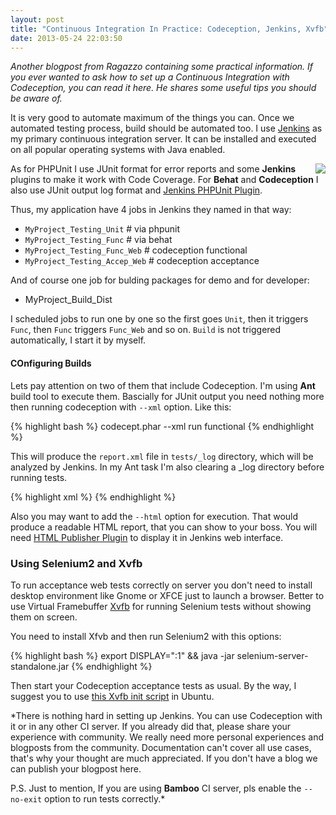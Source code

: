 ```yaml
---
layout: post
title: "Continuous Integration In Practice: Codeception, Jenkins, Xvfb"
date: 2013-05-24 22:03:50
---
```


*Another blogpost from Ragazzo containing some practical information. If you ever wanted to ask how to set up a Continuous Integration with Codeception, you can read it here. He shares some useful tips you should be aware of.*

It is very good to automate maximum of the things you can. Once we automated testing process, build should be automated too. I use [Jenkins](http://jenkins-ci.org/) as my primary continuous integration server. It can be installed and executed on all popular operating systems with Java enabled. 


<img src="http://jenkins-ci.org/sites/default/files/images/headshot.png" style="float: right;" />


As for PHPUnit I use JUnit format for error reports and some **Jenkins** plugins to make it work with Code Coverage. For **Behat** and **Codeception** I also use JUnit output log format and [Jenkins PHPUnit Plugin](http://jenkins-php.org/). 

Thus, my application have 4 jobs in Jenkins they named in that way:

* `MyProject_Testing_Unit` # via phpunit
* `MyProject_Testing_Func` # via behat
* `MyProject_Testing_Func_Web`  # codeception functional
* `MyProject_Testing_Accep_Web` # codeception acceptance

And of course one job for bulding packages for demo and for developer:

* MyProject_Build_Dist

 I scheduled jobs to run one by one so the first goes `Unit`, then it triggers `Func`, then `Func` triggers `Func_Web` and so on. `Build` is not triggered automatically, I start it by myself.

#### COnfiguring Builds 

Lets pay attention on two of them that include Codeception. I'm using **Ant** build tool to execute them.
Bascially for JUnit output you need nothing more then running codeception with `--xml` option. Like this:

{% highlight bash %}
codecept.phar --xml run functional
{% endhighlight %}

This will produce the `report.xml` file in `tests/_log` directory, which will be analyzed by Jenkins. In my Ant task I'm also clearing a _log directory before running tests.

{% highlight xml %}
<project name="{SomeMyProject}_Testing_Func_Web" default="build" basedir=".">
<target name="clean">
    <delete dir="${basedir}/build/src/protected/tests/codeception/tests/_log" includes="**/*" />
</target>
    <target name="codeception">
      <exec dir="${basedir}/build/src/protected/tests/codeception" executable="php" failonerror="true">
        <arg line="codecept.phar --xml run functional" />
      </exec>
    </target>
  <target name="build" depends="clean, codeception"/>
</project>
{% endhighlight %}

Also you may want to add the `--html` option for execution. That would produce a readable HTML report, that you can show to your boss. You will need [HTML Publisher Plugin](https://wiki.jenkins-ci.org/display/JENKINS/HTML+Publisher+Plugin) to display it in Jenkins web interface.

### Using Selenium2 and Xvfb

To run acceptance web tests correctly on server you don't need to install desktop environment like Gnome or XFCE just to launch a browser. Better to use Virtual Framebuffer [Xvfb](http://en.wikipedia.org/wiki/Xvfb) for running Selenium tests without showing them on screen. 

You need to install Xfvb and then run Selenium2 with this options:

{% highlight bash %}
export DISPLAY=":1" && java -jar selenium-server-standalone.jar
{% endhighlight %}

Then start your Codeception acceptance tests as usual. By the way, I suggest you to use [this Xvfb init script](https://gist.github.com/jterrace/2911875) in Ubuntu.

*There is nothing hard in setting up Jenkins. You can use Codeception with it or in any other CI server. If you already did that, please share your experience with community. We really need more personal experiences and blogposts from the community. Documentation can't cover all use cases, that's why your thought are much appreciated. If you don't have a blog we can publish your blogpost here.

P.S. Just to mention, If you are using **Bamboo** CI server, pls enable the `--no-exit` option to run tests correctly.*